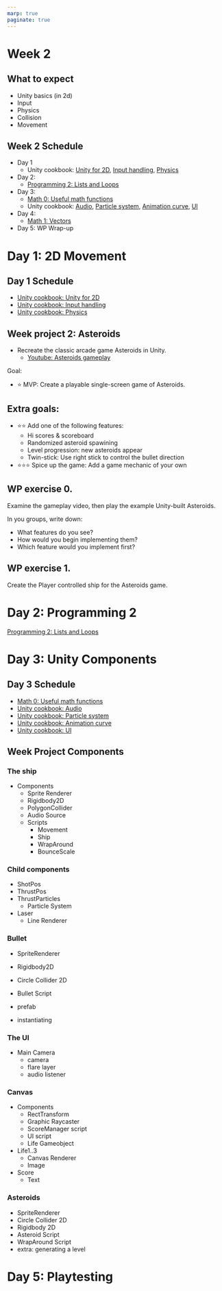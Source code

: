 ```yaml
---
marp: true
paginate: true
---
```

<!-- headingDivider: 3 -->
<!-- class: default -->
# Week 2

## What to expect

* Unity basics (in 2d)
* Input
* Physics
* Collision
* Movement

## Week 2 Schedule

* Day 1
  * Unity cookbook: [Unity for 2D](unity-cookbook/2d.md), [Input handling](unity-cookbook/input-handling.md), [Physics](unity-cookbook/physics.md)
* Day 2:
  * [Programming 2: Lists and Loops](programming/2-lists-loops.md)
* Day 3:
  * [Math 0: Useful math functions](math/0-mathf.md)
  * Unity cookbook: [Audio](unity-cookbook/audio.md), [Particle system](unity-cookbook/particle-system.md), [Animation curve](unity-cookbook/animation-curve.md), [UI](unity-cookbook/UI.md)
* Day 4:
  * [Math 1: Vectors](math/1-vectors.md)
* Day 5: WP Wrap-up

# Day 1: 2D Movement

## Day 1 Schedule

* [Unity cookbook: Unity for 2D](unity-cookbook/2d.md)
* [Unity cookbook: Input handling](unity-cookbook/input-handling.md)
* [Unity cookbook: Physics](unity-cookbook/physics.md)

## Week project 2: Asteroids
<!-- _backgroundColor: lightgreen -->
*  Recreate the classic arcade game Asteroids in Unity.
     * [Youtube: Asteroids gameplay](https://www.youtube.com/watch?v=WYSupJ5r2zo)

Goal:
* ⭐ MVP: Create a playable single-screen game of Asteroids.
## Extra goals:
<!-- _backgroundColor: lightgreen -->
* ⭐⭐ Add one of the following features:
  * Hi scores & scoreboard
  * Randomized asteroid spawining
  * Level progression: new asteroids appear
  * Twin-stick: Use right stick to control the bullet direction 
* ⭐⭐⭐ Spice up the game: Add a game mechanic of your own


## WP exercise 0.
<!-- _backgroundColor: lightgreen -->
Examine the gameplay video, then play the example Unity-built Asteroids.

In you groups, write down:
* What features do you see? 
* How would you begin implementing them?
* Which feature would you implement first?

## WP exercise 1.
<!-- _backgroundColor: lightgreen -->

Create the Player controlled ship for the Asteroids game.



# Day 2: Programming 2
[Programming 2: Lists and Loops](programming/2-lists-loops.md)

# Day 3: Unity Components

## Day 3 Schedule

  * [Math 0: Useful math functions](math/0-mathf.md)
  * [Unity cookbook: Audio](unity-cookbook/audio.md)
  * [Unity cookbook: Particle system](unity-cookbook/particle-system.md)
  * [Unity cookbook: Animation curve](unity-cookbook/animation-curve.md)
  * [Unity cookbook: UI](unity-cookbook/UI.md)

## Week Project Components

### The ship
* Components
  * Sprite Renderer
  * Rigidbody2D
  * PolygonCollider
  * Audio Source
  * Scripts
    * Movement
    * Ship
    * WrapAround
    * BounceScale
### Child components
* ShotPos
* ThrustPos
* ThrustParticles
  * Particle System
* Laser
  * Line Renderer
### Bullet

* SpriteRenderer
* Rigidbody2D
* Circle Collider 2D
* Bullet Script


* prefab
* instantiating
### The UI
* Main Camera
  * camera
  * flare layer
  * audio listener
### Canvas
  * Components
    * RectTransform
    * Graphic Raycaster
    * ScoreManager script
    * UI script
    * Life Gameobject
  * Life1..3
    * Canvas Renderer
    * Image
  * Score
    * Text
### Asteroids

* SpriteRenderer
* Circle Collider 2D
* Rigidbody 2D
* Asteroid Script
* WrapAround Script
* extra: generating a level



# Day 5: Playtesting

